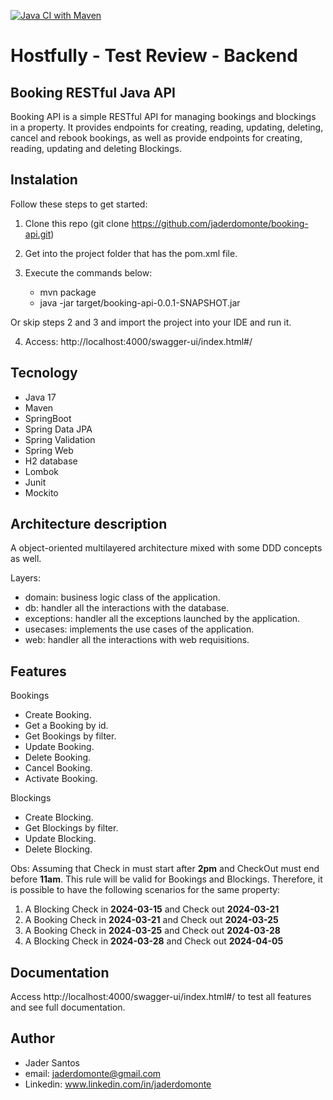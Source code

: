 [![Java CI with Maven](https://github.com/jaderdomonte/booking-api/actions/workflows/maven.yml/badge.svg?branch=main&event=push)](https://github.com/jaderdomonte/booking-api/actions/workflows/maven.yml)

# Hostfully - Test Review - Backend
## Booking RESTful Java API
Booking API is a simple RESTful API for managing bookings and blockings in a property. 
It provides endpoints for creating, reading, updating, deleting, cancel and rebook bookings, as well
as provide endpoints for creating, reading, updating and deleting Blockings.


## Instalation
Follow these steps to get started:

1. Clone this repo (git clone https://github.com/jaderdomonte/booking-api.git)

2. Get into the project folder that has the pom.xml file.

3. Execute the commands below:

    - mvn package
    - java -jar target/booking-api-0.0.1-SNAPSHOT.jar

Or skip steps 2 and 3 and import the project into your IDE and run it.

4. Access: http://localhost:4000/swagger-ui/index.html#/

## Tecnology
- Java 17
- Maven
- SpringBoot
- Spring Data JPA
- Spring Validation
- Spring Web
- H2 database
- Lombok
- Junit
- Mockito

## Architecture description
A object-oriented multilayered architecture mixed with some DDD concepts as well.

Layers:
   - domain: business logic class of the application.
   - db: handler all the interactions with the database.
   - exceptions: handler all the exceptions launched by the application.
   - usecases: implements the use cases of the application.
   - web: handler all the interactions with web requisitions.

## Features
Bookings
   - Create Booking.
   - Get a Booking by id.
   - Get Bookings by filter.
   - Update Booking.
   - Delete Booking.
   - Cancel Booking.
   - Activate Booking.

Blockings
   - Create Blocking.
   - Get Blockings by filter.
   - Update Blocking.
   - Delete Blocking.

Obs: Assuming that Check in must start after **2pm** and CheckOut must end before **11am**. This rule will be valid for Bookings and Blockings. Therefore, it is possible to have the following scenarios for the same property:
1. A Blocking Check in **2024-03-15** and Check out **2024-03-21**
2. A Booking Check in **2024-03-21** and Check out **2024-03-25**
3. A Booking Check in **2024-03-25** and Check out **2024-03-28**
4. A Blocking Check in **2024-03-28** and Check out **2024-04-05**

## Documentation
Access http://localhost:4000/swagger-ui/index.html#/ to test all features and see full documentation.

## Author
- Jader Santos
- email: jaderdomonte@gmail.com
- Linkedin: www.linkedin.com/in/jaderdomonte

